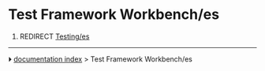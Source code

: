 # Test Framework Workbench/es
1.  REDIRECT [Testing/es](Testing/es.md)



---
⏵ [documentation index](../README.md) > Test Framework Workbench/es

